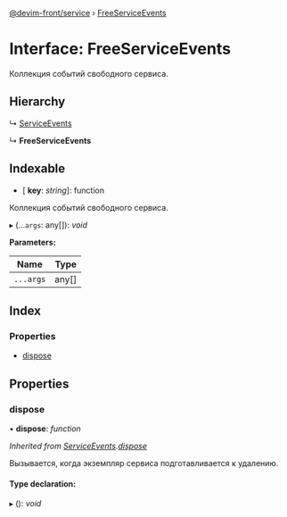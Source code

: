 [@devim-front/service](../README.md) › [FreeServiceEvents](freeserviceevents.md)

# Interface: FreeServiceEvents

Коллекция событий свободного сервиса.

## Hierarchy

  ↳ [ServiceEvents](serviceevents.md)

  ↳ **FreeServiceEvents**

## Indexable

* \[ **key**: *string*\]: function

Коллекция событий свободного сервиса.

▸ (...`args`: any[]): *void*

**Parameters:**

Name | Type |
------ | ------ |
`...args` | any[] |

## Index

### Properties

* [dispose](freeserviceevents.md#markdown-header-dispose)

## Properties

### <a id="markdown-header-dispose" name="markdown-header-dispose"></a>  dispose

• **dispose**: *function*

*Inherited from [ServiceEvents](serviceevents.md).[dispose](serviceevents.md#markdown-header-dispose)*

Вызывается, когда экземпляр сервиса подготавливается к удалению.

#### Type declaration:

▸ (): *void*
